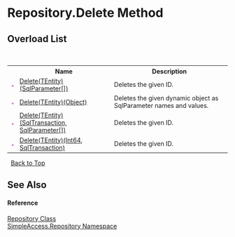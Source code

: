 # Repository.Delete Method 
 


## Overload List
&nbsp;<table><tr><th></th><th>Name</th><th>Description</th></tr><tr><td>![Public method](media/pubmethod.gif "Public method")</td><td><a href="485cf145-37d0-a9e6-70ba-bd74983deb70">Delete(TEntity)(SqlParameter[])</a></td><td>
Deletes the given ID.</td></tr><tr><td>![Public method](media/pubmethod.gif "Public method")</td><td><a href="e09bdaf0-571d-312e-bbb5-26bf76fa0509">Delete(TEntity)(Object)</a></td><td>
Deletes the given dynamic object as SqlParameter names and values.</td></tr><tr><td>![Public method](media/pubmethod.gif "Public method")</td><td><a href="6a5a0055-5bfe-8448-d013-bb75aaee4ec0">Delete(TEntity)(SqlTransaction, SqlParameter[])</a></td><td>
Deletes the given ID.</td></tr><tr><td>![Public method](media/pubmethod.gif "Public method")</td><td><a href="52f9a5e1-424d-17a2-a79c-aa007f99f3ab">Delete(TEntity)(Int64, SqlTransaction)</a></td><td>
Deletes the given ID.</td></tr></table>&nbsp;
<a href="#repository.delete-method">Back to Top</a>

## See Also


#### Reference
<a href="edb9c152-cd28-6594-590a-18a81e266968">Repository Class</a><br /><a href="41571b4f-ca9a-e902-c5ef-a7c14c631bb2">SimpleAccess.Repository Namespace</a><br />